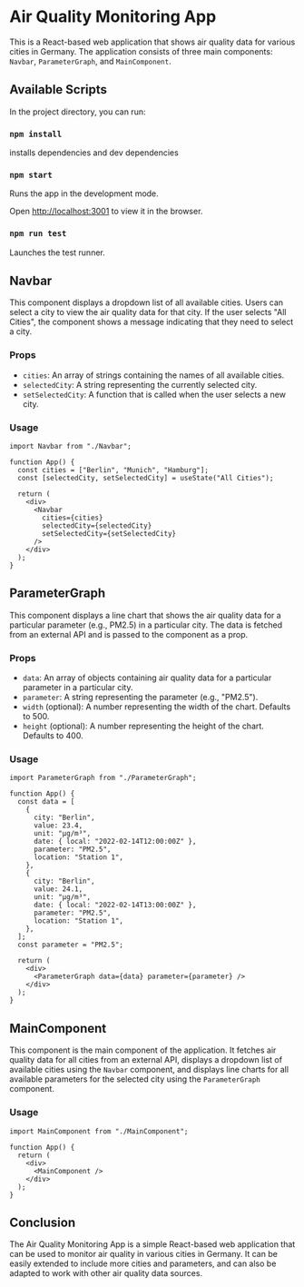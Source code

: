 Air Quality Monitoring App
==========================

This is a React-based web application that shows air quality data for various cities in Germany. The application consists of three main components: `Navbar`, `ParameterGraph`, and `MainComponent`.

## Available Scripts

In the project directory, you can run:

### `npm install`

installs dependencies and dev dependencies<br>

### `npm start`

Runs the app in the development mode.<br>

Open [http://localhost:3001](http://localhost:3000) to view it in the browser.

### `npm run test`

Launches the test runner.

Navbar
------

This component displays a dropdown list of all available cities. Users can select a city to view the air quality data for that city. If the user selects "All Cities", the component shows a message indicating that they need to select a city.

### Props

-   `cities`: An array of strings containing the names of all available cities.
-   `selectedCity`: A string representing the currently selected city.
-   `setSelectedCity`: A function that is called when the user selects a new city.

### Usage


```
import Navbar from "./Navbar";

function App() {
  const cities = ["Berlin", "Munich", "Hamburg"];
  const [selectedCity, setSelectedCity] = useState("All Cities");

  return (
    <div>
      <Navbar
        cities={cities}
        selectedCity={selectedCity}
        setSelectedCity={setSelectedCity}
      />
    </div>
  );
}
```

ParameterGraph
--------------

This component displays a line chart that shows the air quality data for a particular parameter (e.g., PM2.5) in a particular city. The data is fetched from an external API and is passed to the component as a prop.

### Props

-   `data`: An array of objects containing air quality data for a particular parameter in a particular city.
-   `parameter`: A string representing the parameter (e.g., "PM2.5").
-   `width` (optional): A number representing the width of the chart. Defaults to 500.
-   `height` (optional): A number representing the height of the chart. Defaults to 400.

### Usage


```
import ParameterGraph from "./ParameterGraph";

function App() {
  const data = [
    {
      city: "Berlin",
      value: 23.4,
      unit: "µg/m³",
      date: { local: "2022-02-14T12:00:00Z" },
      parameter: "PM2.5",
      location: "Station 1",
    },
    {
      city: "Berlin",
      value: 24.1,
      unit: "µg/m³",
      date: { local: "2022-02-14T13:00:00Z" },
      parameter: "PM2.5",
      location: "Station 1",
    },
  ];
  const parameter = "PM2.5";

  return (
    <div>
      <ParameterGraph data={data} parameter={parameter} />
    </div>
  );
}

```

MainComponent
-------------

This component is the main component of the application. It fetches air quality data for all cities from an external API, displays a dropdown list of available cities using the `Navbar` component, and displays line charts for all available parameters for the selected city using the `ParameterGraph` component.

### Usage


```
import MainComponent from "./MainComponent";

function App() {
  return (
    <div>
      <MainComponent />
    </div>
  );
}
```

Conclusion
----------

The Air Quality Monitoring App is a simple React-based web application that can be used to monitor air quality in various cities in Germany. It can be easily extended to include more cities and parameters, and can also be adapted to work with other air quality data sources.
